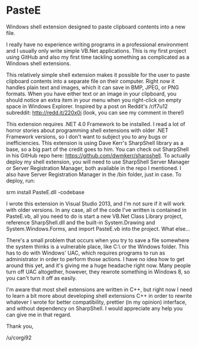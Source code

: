 PasteE
======

Windows shell extension designed to paste clipboard contents into a new file.

I really have no experience writing programs in a professional environment and I usually only write simple VB.Net applications. This is my first project using GitHub and also my first time tackling something as complicated as a Windows shell extensions. 

This relatively simple shell extension makes it possible for the user to paste clipboard contents into a separate file on their computer. Right now it handles plain text and images, which it can save in BMP, JPEG, or PNG formats. When you have either text or an image in your clipboard, you should notice an extra item in your menu when you right-click on empty space in Windows Explorer. Inspired by a post on Reddit's /r/f7u12 subreddit: http://redd.it/220x0i (look, you can see my comment in there!)

This extension requires .NET 4.0 Framework to be installed. I read a lot of horror stories about programming shell extensions with older .NET Framework versions, so I don't want to subject you to any bugs or inefficiencies. This extension is using Dave Kerr's SharpShell library as a base, so a big part of the credit goes to him. You can check out SharpShell in his GitHub repo here: https://github.com/dwmkerr/sharpshell. To actually deploy my shell extension, you will need to use SharpShell Server Manager or Server Registration Manager, both available in the repo I mentioned. I also have Server Registration Manager in the /bin folder, just in case. To deploy, run:

  srm install PasteE.dll -codebase

I wrote this extension in Visual Studio 2013, and I'm not sure if it will work with older versions. In any case, all of the code I've written is contained in PasteE.vb, all you need to do is start a new VB.Net Class Library project, reference SharpShell.dll and the built-in System.Drawing and System.Windows.Forms, and import PasteE.vb into the project. What else...

There's a small problem that occurs when you try to save a file somewhere the system thinks is a vulnerable place, like C:\ or the Windows folder. This has to do with Windows' UAC, which requires programs to run as administrator in order to perform those actions. I have no idea how to get around this yet, and it's giving me a huge headache right now. Many people turn off UAC altogether, however, they rewrote something in Windows 8, so you can't turn it off as easily.

I'm aware that most shell extensions are written in C++, but right now I need to learn a bit more about developing shell extensions C++ in order to rewrite whatever I wrote for better compatibility, prettier (in my opinion) interface, and without dependency on SharpShell. I would appreciate any help you can give me in that regard.

Thank you,

/u/corgi92
